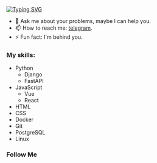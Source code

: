 
<!--
- 🔭 I’m currently working on ...
- 🌱 I’m currently learning ...
- 👯 I’m looking to collaborate on ...
- 🤔 I’m looking for help with ...
- 💬 Ask me about ...
- 📫 How to reach me: ...
- 😄 Pronouns: ...
- ⚡ Fun fact: ...
-->

[![Typing SVG](https://readme-typing-svg.demolab.com?font=Fira+Code&size=30&pause=1000&width=435&lines=Hi%2C+I'm+Iulia+Zagornova;Backend+developer)](https://git.io/typing-svg)
- 💬 Ask me about your problems, maybe I can help you.
- 📫 How to reach me: [telegram](https://t.me/zagornowwa).
- ⚡ Fun fact: I'm behind you.


### My skills:
- Python
  - Django
  - FastAPI
- JavaScript
  - Vue
  - React
- HTML
- CSS
- Docker
- Git
- PostgreSQL
- Linux


### Follow Me
<!--[![Instagram](https://img.shields.io/badge/Instagram-black?style=for-the-badge&logo=instagram&logoColor=6041b2)]()-->
